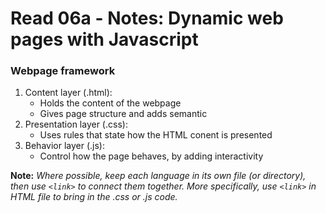 # Read 06a - Notes: Dynamic web pages with Javascript

### Webpage framework

1. Content layer (.html):
    + Holds the content of the webpage
    + Gives page structure and adds semantic
2. Presentation layer (.css):
    + Uses rules that state how the HTML conent is presented
3. Behavior layer (.js):
    + Control how the page behaves, by adding interactivity


**Note:** *Where possible, keep each language in its own file (or directory), then use `<link>` to connect them together.  More specifically, use `<link>` in HTML file to bring in the .css or .js code.*